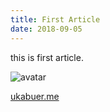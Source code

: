 ```yaml
---
title: First Article
date: 2018-09-05
---
```


this is first article.

![avatar](https://ukabuer.me/assets/img/ed.jpg ':size=100x100')

[ukabuer.me](https://ukabuer.me)
